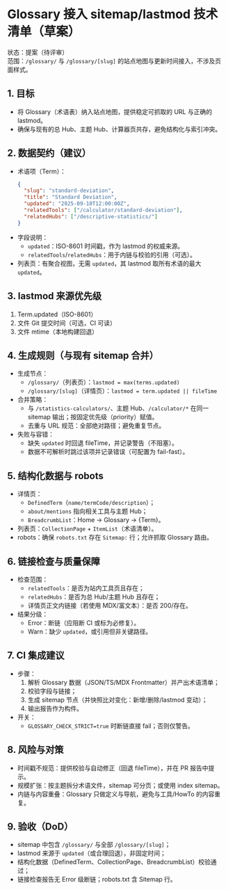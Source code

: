 # Glossary 接入 sitemap/lastmod 技术清单（草案）

状态：提案（待评审）  
范围：`/glossary/` 与 `/glossary/[slug]` 的站点地图与更新时间接入，不涉及页面样式。

## 1. 目标
- 将 Glossary（术语表）纳入站点地图，提供稳定可抓取的 URL 与正确的 lastmod。
- 确保与现有的总 Hub、主题 Hub、计算器页共存，避免结构化与索引冲突。

## 2. 数据契约（建议）
- 术语项（Term）：
  ```json
  {
    "slug": "standard-deviation",
    "title": "Standard Deviation",
    "updated": "2025-09-10T12:00:00Z",
    "relatedTools": ["/calculator/standard-deviation"],
    "relatedHubs": ["/descriptive-statistics/"]
  }
  ```
- 字段说明：
  - `updated`：ISO-8601 时间戳，作为 lastmod 的权威来源。
  - `relatedTools`/`relatedHubs`：用于内链与校验的引用（可选）。
- 列表页：有聚合视图，无需 `updated`，其 lastmod 取所有术语的最大 `updated`。

## 3. lastmod 来源优先级
1) Term.updated（ISO-8601）  
2) 文件 Git 提交时间（可选，CI 可读）  
3) 文件 mtime（本地构建回退）

## 4. 生成规则（与现有 sitemap 合并）
- 生成节点：
  - `/glossary/`（列表页）：`lastmod = max(terms.updated)`
  - `/glossary/[slug]`（详情页）：`lastmod = term.updated || fileTime`
- 合并策略：
  - 与 `/statistics-calculators/`、主题 Hub、`/calculator/*` 在同一 sitemap 输出；按固定优先级（priority）赋值。
  - 去重与 URL 规范：全部绝对路径；避免重复节点。
- 失败与容错：
  - 缺失 `updated` 时回退 fileTime，并记录警告（不阻塞）。
  - 数据不可解析时跳过该项并记录错误（可配置为 fail-fast）。

## 5. 结构化数据与 robots
- 详情页：
  - `DefinedTerm`（`name/termCode/description`）；
  - `about/mentions` 指向相关工具与主题 Hub；
  - `BreadcrumbList`：Home → Glossary → {Term}。
- 列表页：`CollectionPage` + `ItemList`（术语清单）。
- robots：确保 `robots.txt` 存在 `Sitemap:` 行；允许抓取 Glossary 路由。

## 6. 链接检查与质量保障
- 检查范围：
  - `relatedTools`：是否为站内工具页且存在；
  - `relatedHubs`：是否为总 Hub/主题 Hub 且存在；
  - 详情页正文内链接（若使用 MDX/富文本）：是否 200/存在。
- 结果分级：
  - Error：断链（应阻断 CI 或标为必修复）。
  - Warn：缺少 `updated`，或引用但非关键路径。

## 7. CI 集成建议
- 步骤：
  1) 解析 Glossary 数据（JSON/TS/MDX Frontmatter）并产出术语清单；
  2) 校验字段与链接；
  3) 生成 sitemap 节点（并快照比对变化：新增/删除/lastmod 变动）；
  4) 输出报告作为构件。
- 开关：
  - `GLOSSARY_CHECK_STRICT=true` 时断链直接 fail；否则仅警告。

## 8. 风险与对策
- 时间戳不规范：提供校验与自动修正（回退 fileTime），并在 PR 报告中提示。
- 规模扩张：按主题拆分术语文件，sitemap 可分页；或使用 index sitemap。
- 内链与内容重叠：Glossary 只做定义与导航，避免与工具/HowTo 的内容重复。

## 9. 验收（DoD）
- sitemap 中包含 `/glossary/` 与全部 `/glossary/[slug]`；
- lastmod 来源于 `updated`（或合理回退），非固定时间；
- 结构化数据（DefinedTerm、CollectionPage、BreadcrumbList）校验通过；
- 链接检查报告无 Error 级断链；robots.txt 含 Sitemap 行。

